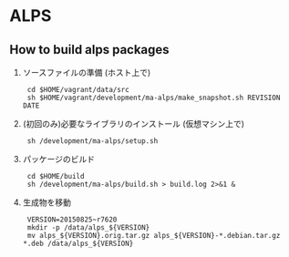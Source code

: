 # ALPS

## How to build alps packages

1. ソースファイルの準備 (ホスト上で)

        cd $HOME/vagrant/data/src
        sh $HOME/vagrant/development/ma-alps/make_snapshot.sh REVISION DATE

2. (初回のみ)必要なライブラリのインストール (仮想マシン上で)

        sh /development/ma-alps/setup.sh

3. パッケージのビルド

        cd $HOME/build
        sh /development/ma-alps/build.sh > build.log 2>&1 &

4. 生成物を移動

        VERSION=20150825~r7620
        mkdir -p /data/alps_${VERSION}
        mv alps_${VERSION}.orig.tar.gz alps_${VERSION}-*.debian.tar.gz *.deb /data/alps_${VERSION}
